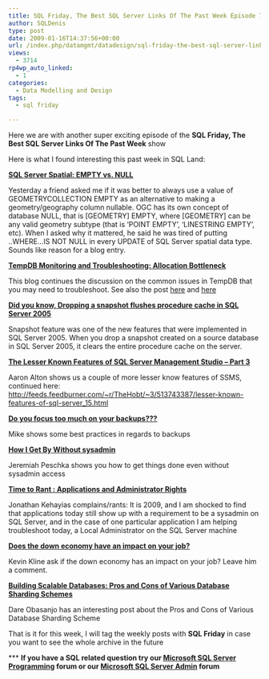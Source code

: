 ```yaml
---
title: SQL Friday, The Best SQL Server Links Of The Past Week Episode 7
author: SQLDenis
type: post
date: 2009-01-16T14:37:56+00:00
url: /index.php/datamgmt/datadesign/sql-friday-the-best-sql-server-links-of-7/
views:
  - 3714
rp4wp_auto_linked:
  - 1
categories:
  - Data Modelling and Design
tags:
  - sql friday

---
```

Here we are with another super exciting episode of the **SQL Friday, The Best SQL Server Links Of The Past Week** show
  
Here is what I found interesting this past week in SQL Land:

**[SQL Server Spatial: EMPTY vs. NULL][1]**
  
Yesterday a friend asked me if it was better to always use a value of GEOMETRYCOLLECTION EMPTY as an alternative to making a geometry/geography column nullable. OGC has its own concept of database NULL, that is [GEOMETRY] EMPTY, where [GEOMETRY] can be any valid geometry subtype (that is &#8216;POINT EMPTY&#8217;, &#8216;LINESTRING EMPTY&#8217;, etc). When I asked why it mattered, he said he was tired of putting ..WHERE&#8230;IS NOT NULL in every UPDATE of SQL Server spatial data type. Sounds like reason for a blog entry.

**[TempDB Monitoring and Troubleshooting: Allocation Bottleneck][2]**
  
This blog continues the discussion on the common issues in TempDB that you may need to troubleshoot. See also the post [here][3] and [here][4]

**[Did you know, Dropping a snapshot flushes procedure cache in SQL Server 2005][5]**
  
Snapshot feature was one of the new features that were implemented in SQL Server 2005. When you drop a snapshot created on a source database in SQL Server 2005, it clears the entire procedure cache on the server.

**[The Lesser Known Features of SQL Server Management Studio – Part 3][6]**
  
Aaron Alton shows us a couple of more lesser know features of SSMS, continued here: http://feeds.feedburner.com/~r/TheHobt/~3/513743387/lesser-known-features-of-sql-server_15.html

**[Do you focus too much on your backups???][7]**
  
Mike shows some best practices in regards to backups

**[How I Get By Without sysadmin][8]**
  
Jeremiah Peschka shows you how to get things done even without sysadmin access

**[Time to Rant : Applications and Administrator Rights][9]**
  
Jonathan Kehayias complains/rants: It is 2009, and I am shocked to find that applications today still show up with a requirement to be a sysadmin on SQL Server, and in the case of one particular application I am helping troubleshoot today, a Local Administrator on the SQL Server machine

**[Does the down economy have an impact on your job?][10]**
  
Kevin Kline ask if the down economy has an impact on your job? Leave him a comment.

**[Building Scalable Databases: Pros and Cons of Various Database Sharding Schemes][11]**
  
Dare Obasanjo has an interesting post about the Pros and Cons of Various Database Sharding Scheme



That is it for this week, I will tag the weekly posts with **SQL Friday** in case you want to see the whole archive in the future

\*** **If you have a SQL related question try our [Microsoft SQL Server Programming][12] forum or our [Microsoft SQL Server Admin][13] forum**<ins></ins>

 [1]: http://www.sqlskills.com/BLOGS/BOBB/post.aspx?id=11f903a9-1264-4f0d-aab7-b6ba506ab10a
 [2]: http://blogs.msdn.com/sqlserverstorageengine/archive/2009/01/11/tempdb-monitoring-and-troubleshooting-allocation-bottleneck.aspx
 [3]: http://blogs.msdn.com/sqlserverstorageengine/archive/2009/01/12/tempdb-monitoring-and-troubleshooting-ddl-bottleneck.aspx
 [4]: http://blogs.msdn.com/sqlserverstorageengine/archive/2009/01/12/tempdb-monitoring-and-troubleshooting-out-of-space.aspx
 [5]: http://sankarreddy.spaces.live.com/Blog/cns!1F1B61765691B5CD!319.entry
 [6]: http://feeds.feedburner.com/~r/TheHobt/~3/510530872/lesser-known-features-of-sql-server_12.html
 [7]: http://www.straightpathsql.com/blog/2009/1/14/do-you-focus-too-much-on-your-backups.html
 [8]: http://facility9.com/2009/01/14/how-i-get-by-without-sysadmin/
 [9]: http://jmkehayias.blogspot.com/2009/01/time-to-rant-applications-and.html
 [10]: http://sqlblog.com/blogs/kevin_kline/archive/2009/01/15/does-the-down-econmy-have-an-impact-on-your-job.aspx
 [11]: http://www.25hoursaday.com/weblog/2009/01/16/BuildingScalableDatabasesProsAndConsOfVariousDatabaseShardingSchemes.aspx
 [12]: http://forum.ltd.local/viewforum.php?f=17
 [13]: http://forum.ltd.local/viewforum.php?f=22